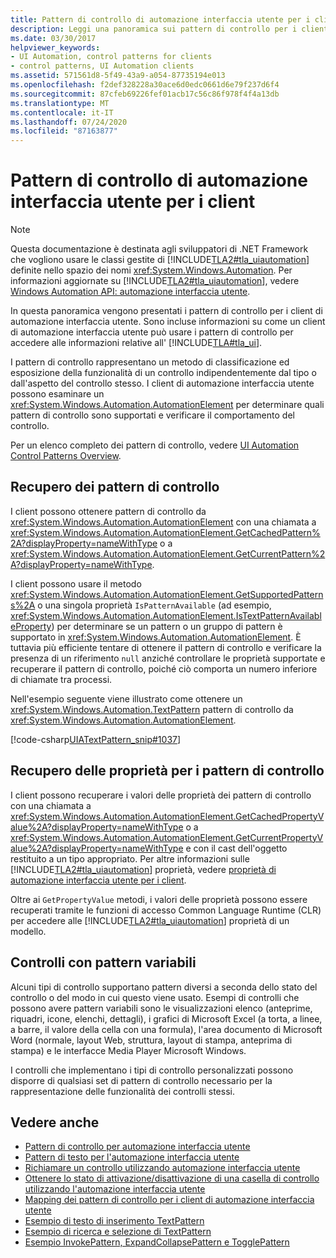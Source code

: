 ```yaml
---
title: Pattern di controllo di automazione interfaccia utente per i client
description: Leggi una panoramica sui pattern di controllo per i client di automazione interfaccia utente. Usare i pattern di controllo per accedere alle informazioni sull'interfaccia utente (UI).
ms.date: 03/30/2017
helpviewer_keywords:
- UI Automation, control patterns for clients
- control patterns, UI Automation clients
ms.assetid: 571561d8-5f49-43a9-a054-87735194e013
ms.openlocfilehash: f2def328228a30ace6d0edc0661d6e79f237d6f4
ms.sourcegitcommit: 87cfeb69226fef01acb17c56c86f978f4f4a13db
ms.translationtype: MT
ms.contentlocale: it-IT
ms.lasthandoff: 07/24/2020
ms.locfileid: "87163877"
---
```

# <a name="ui-automation-control-patterns-for-clients"></a>Pattern di controllo di automazione interfaccia utente per i client
> [!NOTE]
> Questa documentazione è destinata agli sviluppatori di .NET Framework che vogliono usare le classi gestite di [!INCLUDE[TLA2#tla_uiautomation](../../../includes/tla2sharptla-uiautomation-md.md)] definite nello spazio dei nomi <xref:System.Windows.Automation>. Per informazioni aggiornate su [!INCLUDE[TLA2#tla_uiautomation](../../../includes/tla2sharptla-uiautomation-md.md)], vedere [Windows Automation API: automazione interfaccia utente](/windows/win32/winauto/entry-uiauto-win32).  
  
 In questa panoramica vengono presentati i pattern di controllo per i client di automazione interfaccia utente. Sono incluse informazioni su come un client di automazione interfaccia utente può usare i pattern di controllo per accedere alle informazioni relative all' [!INCLUDE[TLA#tla_ui](../../../includes/tlasharptla-ui-md.md)].  
  
 I pattern di controllo rappresentano un metodo di classificazione ed esposizione della funzionalità di un controllo indipendentemente dal tipo o dall'aspetto del controllo stesso. I client di automazione interfaccia utente possono esaminare un <xref:System.Windows.Automation.AutomationElement> per determinare quali pattern di controllo sono supportati e verificare il comportamento del controllo.  
  
 Per un elenco completo dei pattern di controllo, vedere [UI Automation Control Patterns Overview](ui-automation-control-patterns-overview.md).  
  
<a name="uiautomation_getting_control_patterns"></a>
## <a name="getting-control-patterns"></a>Recupero dei pattern di controllo  
 I client possono ottenere pattern di controllo da <xref:System.Windows.Automation.AutomationElement> con una chiamata a <xref:System.Windows.Automation.AutomationElement.GetCachedPattern%2A?displayProperty=nameWithType> o a <xref:System.Windows.Automation.AutomationElement.GetCurrentPattern%2A?displayProperty=nameWithType>.  
  
 I client possono usare il metodo <xref:System.Windows.Automation.AutomationElement.GetSupportedPatterns%2A> o una singola proprietà `IsPatternAvailable` (ad esempio, <xref:System.Windows.Automation.AutomationElement.IsTextPatternAvailableProperty>) per determinare se un pattern o un gruppo di pattern è supportato in <xref:System.Windows.Automation.AutomationElement>. È tuttavia più efficiente tentare di ottenere il pattern di controllo e verificare la presenza di un riferimento `null` anziché controllare le proprietà supportate e recuperare il pattern di controllo, poiché ciò comporta un numero inferiore di chiamate tra processi.  
  
 Nell'esempio seguente viene illustrato come ottenere un <xref:System.Windows.Automation.TextPattern> pattern di controllo da <xref:System.Windows.Automation.AutomationElement>.  
  
 [!code-csharp[UIATextPattern_snip#1037](../../../samples/snippets/csharp/VS_Snippets_Wpf/UIATextPattern_snip/CSharp/SearchWindow.cs#1037)]  
  
<a name="uiautomation_properties_on_control_patterns"></a>
## <a name="retrieving-properties-on-control-patterns"></a>Recupero delle proprietà per i pattern di controllo  
 I client possono recuperare i valori delle proprietà dei pattern di controllo con una chiamata a <xref:System.Windows.Automation.AutomationElement.GetCachedPropertyValue%2A?displayProperty=nameWithType> o a <xref:System.Windows.Automation.AutomationElement.GetCurrentPropertyValue%2A?displayProperty=nameWithType> e con il cast dell'oggetto restituito a un tipo appropriato. Per altre informazioni sulle [!INCLUDE[TLA2#tla_uiautomation](../../../includes/tla2sharptla-uiautomation-md.md)] proprietà, vedere [proprietà di automazione interfaccia utente per i client](ui-automation-properties-for-clients.md).  
  
 Oltre ai `GetPropertyValue` metodi, i valori delle proprietà possono essere recuperati tramite le funzioni di accesso Common Language Runtime (CLR) per accedere alle [!INCLUDE[TLA2#tla_uiautomation](../../../includes/tla2sharptla-uiautomation-md.md)] proprietà di un modello.  
  
<a name="uiautomation_with_variable_patterns"></a>
## <a name="controls-with-variable-patterns"></a>Controlli con pattern variabili  
 Alcuni tipi di controllo supportano pattern diversi a seconda dello stato del controllo o del modo in cui questo viene usato. Esempi di controlli che possono avere pattern variabili sono le visualizzazioni elenco (anteprime, riquadri, icone, elenchi, dettagli), i grafici di Microsoft Excel (a torta, a linee, a barre, il valore della cella con una formula), l'area documento di Microsoft Word (normale, layout Web, struttura, layout di stampa, anteprima di stampa) e le interfacce Media Player Microsoft Windows.  
  
 I controlli che implementano i tipi di controllo personalizzati possono disporre di qualsiasi set di pattern di controllo necessario per la rappresentazione delle funzionalità dei controlli stessi.  
  
## <a name="see-also"></a>Vedere anche

- [Pattern di controllo per automazione interfaccia utente](ui-automation-control-patterns.md)
- [Pattern di testo per l'automazione interfaccia utente](ui-automation-text-pattern.md)
- [Richiamare un controllo utilizzando automazione interfaccia utente](invoke-a-control-using-ui-automation.md)
- [Ottenere lo stato di attivazione/disattivazione di una casella di controllo utilizzando l'automazione interfaccia utente](get-the-toggle-state-of-a-check-box-using-ui-automation.md)
- [Mapping dei pattern di controllo per i client di automazione interfaccia utente](control-pattern-mapping-for-ui-automation-clients.md)
- [Esempio di testo di inserimento TextPattern](https://github.com/Microsoft/WPF-Samples/tree/master/Accessibility/InsertText)
- [Esempio di ricerca e selezione di TextPattern](https://github.com/Microsoft/WPF-Samples/tree/master/Accessibility/FindText)
- [Esempio InvokePattern, ExpandCollapsePattern e TogglePattern](https://github.com/Microsoft/WPF-Samples/tree/master/Accessibility/InvokePattern)
